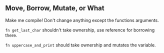## Move, Borrow, Mutate, or What

Make me compile! Don't change anything except the functions arguments.

<div class="hint">

`fn get_last_char` shouldn't take ownership, use reference for borrowing there.
</div>

<div class="hint">

`fn uppercase_and_print` should take ownership and mutates the variable.
</div>
